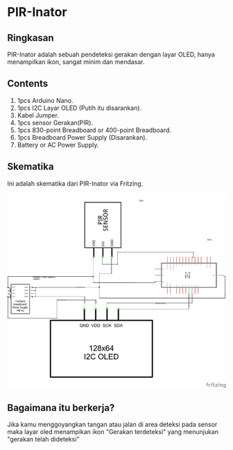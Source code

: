 # PIR-Inator

## Ringkasan
PIR-Inator adalah sebuah pendeteksi gerakan dengan layar OLED, hanya menampilkan ikon, sangat minim dan mendasar.

## Contents
1. 1pcs Arduino Nano.
2. 1pcs I2C Layar OLED (Putih itu disarankan).
3. Kabel Jumper.
4. 1pcs sensor Gerakan(PIR).
5. 1pcs 830-point Breadboard or 400-point Breadboard.
5. 1pcs Breadboard Power Supply (Disarankan).
6. Battery or AC Power Supply.

## Skematika
Ini adalah skematika dari PIR-Inator via Fritzing.

![schematic](https://raw.githubusercontent.com/WilloIzCitron/PIR-Inator/main/schem.png)



## Bagaimana itu berkerja?

Jika kamu menggoyangkan tangan atau jalan di area deteksi pada sensor maka layar oled menampikan ikon "Gerakan terdeteksi" yang menunjukan "gerakan telah dideteksi"

